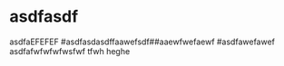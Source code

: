 # asdfasdf
asdfaEFEFEF
#asdfasdasdffaawefsdf##aaewfwefaewf
#asdfawefawef
asdfafwfwfwfwsfwf
tfwh heghe
